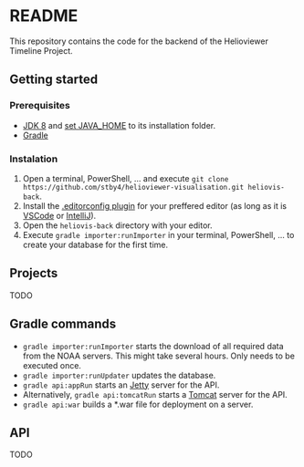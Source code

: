 # README

This repository contains the code for the backend of the Helioviewer Timeline Project.

## Getting started

### Prerequisites
- [JDK 8](https://www.oracle.com/technetwork/java/javase/downloads/jdk8-downloads-2133151.html) and [set JAVA_HOME](https://www.bing.com/search?q=set+JAVA_HOME) to its installation folder.
- [Gradle](https://gradle.org)

### Instalation
1. Open a terminal, PowerShell, ... and execute `git clone https://github.com/stby4/helioviewer-visualisation.git heliovis-back`.
2. Install the [.editorconfig plugin](http://editorconfig.org) for your preffered editor (as long as it is [VSCode](https://code.visualstudio.com) or [IntelliJ](https://www.jetbrains.com/idea/)).
3. Open the `heliovis-back` directory with your editor.
4. Execute `gradle importer:runImporter` in your terminal, PowerShell, ... to create your database for the first time.

## Projects
TODO

## Gradle commands
- `gradle importer:runImporter` starts the download of all required data from the NOAA servers. This might take several hours. Only needs to be executed once.
- `gradle importer:runUpdater` updates the database.
- `gradle api:appRun` starts an [Jetty](http://www.eclipse.org/jetty/) server for the API.
- Alternatively, `gradle api:tomcatRun` starts a [Tomcat](http://tomcat.apache.org/) server for the API.
- `gradle api:war` builds a *.war file for deployment on a server.

## API
TODO
